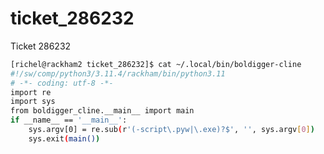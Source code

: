 # ticket_286232

Ticket 286232

```bash title="~/.local/bin/boldigger-cline"
[richel@rackham2 ticket_286232]$ cat ~/.local/bin/boldigger-cline
#!/sw/comp/python3/3.11.4/rackham/bin/python3.11
# -*- coding: utf-8 -*-
import re
import sys
from boldigger_cline.__main__ import main
if __name__ == '__main__':
    sys.argv[0] = re.sub(r'(-script\.pyw|\.exe)?$', '', sys.argv[0])
    sys.exit(main())
```
